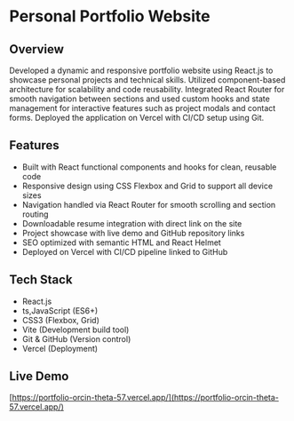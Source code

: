 # Personal Portfolio Website

## Overview
Developed a dynamic and responsive portfolio website using React.js to showcase personal projects and technical skills. Utilized component-based architecture for scalability and code reusability. Integrated React Router for smooth navigation between sections and used custom hooks and state management for interactive features such as project modals and contact forms. Deployed the application on Vercel with CI/CD setup using Git.

## Features
- Built with React functional components and hooks for clean, reusable code
- Responsive design using CSS Flexbox and Grid to support all device sizes
- Navigation handled via React Router for smooth scrolling and section routing
- Downloadable resume integration with direct link on the site
- Project showcase with live demo and GitHub repository links
- SEO optimized with semantic HTML and React Helmet
- Deployed on Vercel with CI/CD pipeline linked to GitHub

## Tech Stack
- React.js
- ts,JavaScript (ES6+)
- CSS3 (Flexbox, Grid)
- Vite (Development build tool)
- Git & GitHub (Version control)
- Vercel (Deployment)

## Live Demo
[https://portfolio-orcin-theta-57.vercel.app/](https://portfolio-orcin-theta-57.vercel.app/)

